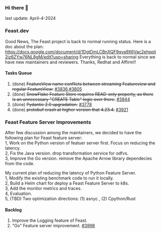 <!--
**shuchu/shuchu** is a ✨ _special_ ✨ repository because its `README.md` (this file) appears on your GitHub profile.

Here are some ideas to get you started:

- 🔭 I’m currently working on ...
- 🌱 I’m currently learning ...
- 👯 I’m looking to collaborate on ...
- 🤔 I’m looking for help with ...
- 💬 Ask me about ...
- 📫 How to reach me: ...
- 😄 Pronouns: ...
- ⚡ Fun fact: ...
-->

### Hi there 👋
last update: April-4-2024

### Feast.dev 
Good News, The Feast project is back to normal running status. Here is a doc about the plan: https://docs.google.com/document/d/1DgtDmLCBnXQF9qva9X6Vac2ehpplj2iz6ZYw76NL8gM/edit?usp=sharing
Everything is back to normal since we have new maintainers and reviewers. Thanks, Redhat and Affirm!!

#### Tasks Queue 
1. (done) ~~FeatureView name conflicts between streaming Featureview and regular FeatureView:~~ [#3836](https://github.com/feast-dev/feast/issues/3836),[#3805](https://github.com/feast-dev/feast/issues/3805)
2. (done) ~~SnowFlake Feature Store requires READ-only property, as there is an unnecessary "CREATE Table" logic over there.~~ [#3844](https://github.com/feast-dev/feast/issues/3844)
3. (done) ~~Pydantic 2.0 upgradation.~~ [#3778](https://github.com/feast-dev/feast/issues/3778)
3. (done) ~~protobuf crash at higher version that 4.23.4.~~ [#3921](https://github.com/feast-dev/feast/issues/3921)

### Feast Feature Server Improvements
After few discussion among the maintainers, we decided to have the following plan for Feast feature server:   
1, Work on the Python version of featuer server first. Focus on reducing the latency.   
2, Fix the Java version. drop transformation service for odfvs.   
3, Improve the Go version. remove the Apache Arrow library dependecies from the code.    

My current plan of reducing the latency of Python Feature Server.   
1, Modify the existing benchmark code to run it locally.    
2, Build a Helm chart for deploy a Feast Feature Server to k8s.   
3, Add the monitor metrics and traces.   
4, Evaluation.   
5, (TBD) Two optimization directions: (1) asnyc , (2) Cpython/Rust

#### Backlog
1. Improve the Logging feature of Feast.
2.  "Go" Feature server improvement. [#3998](https://github.com/feast-dev/feast/issues/3998)


<!--
#### Misc:
1. MIT 6.824 course project
2. C++ server-side programming practice.
3. LangChain (RAG only)
-->


